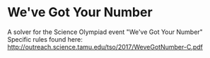 # We've Got Your Number
A solver for the Science Olympiad event "We've Got Your Number"  
Specific rules found here: http://outreach.science.tamu.edu/tso/2017/WeveGotNumber-C.pdf
